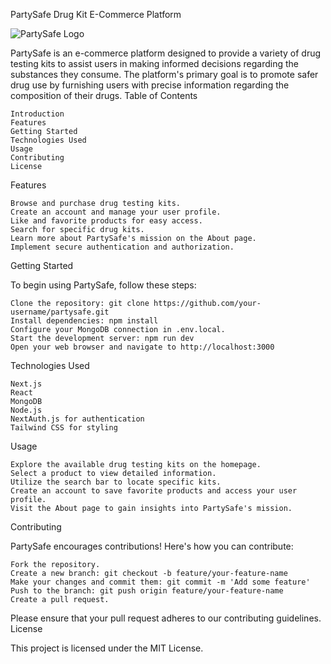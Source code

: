PartySafe Drug Kit E-Commerce Platform

![PartySafe Logo](newlogo2.png)

PartySafe is an e-commerce platform designed to provide a variety of drug testing kits to assist users in making informed decisions regarding the substances they consume. The platform's primary goal is to promote safer drug use by furnishing users with precise information regarding the composition of their drugs.
Table of Contents

    Introduction
    Features
    Getting Started
    Technologies Used
    Usage
    Contributing
    License

Features

    Browse and purchase drug testing kits.
    Create an account and manage your user profile.
    Like and favorite products for easy access.
    Search for specific drug kits.
    Learn more about PartySafe's mission on the About page.
    Implement secure authentication and authorization.

Getting Started

To begin using PartySafe, follow these steps:

    Clone the repository: git clone https://github.com/your-username/partysafe.git
    Install dependencies: npm install
    Configure your MongoDB connection in .env.local.
    Start the development server: npm run dev
    Open your web browser and navigate to http://localhost:3000

Technologies Used

    Next.js
    React
    MongoDB
    Node.js
    NextAuth.js for authentication
    Tailwind CSS for styling

Usage

    Explore the available drug testing kits on the homepage.
    Select a product to view detailed information.
    Utilize the search bar to locate specific kits.
    Create an account to save favorite products and access your user profile.
    Visit the About page to gain insights into PartySafe's mission.

Contributing

PartySafe encourages contributions! Here's how you can contribute:

    Fork the repository.
    Create a new branch: git checkout -b feature/your-feature-name
    Make your changes and commit them: git commit -m 'Add some feature'
    Push to the branch: git push origin feature/your-feature-name
    Create a pull request.

Please ensure that your pull request adheres to our contributing guidelines.
License

This project is licensed under the MIT License.